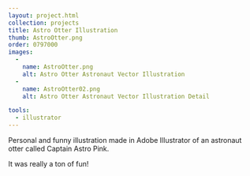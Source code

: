 ```yaml
---
layout: project.html
collection: projects
title: Astro Otter Illustration
thumb: AstroOtter.png
order: 0797000
images:
  -
    name: AstroOtter.png
    alt: Astro Otter Astronaut Vector Illustration
  -
    name: AstroOtter02.png
    alt: Astro Otter Astronaut Vector Illustration Detail

tools:
  - illustrator
---
```


Personal and funny illustration made in Adobe Illustrator of an astronaut otter called Captain Astro Pink.

It was really a ton of fun!
